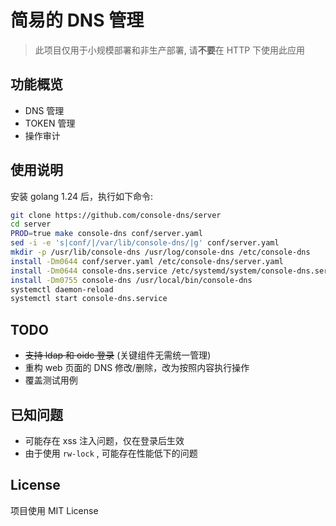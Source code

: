 # 简易的 DNS 管理

> 此项目仅用于小规模部署和非生产部署, 请**不要**在 HTTP 下使用此应用

## 功能概览

- DNS 管理
- TOKEN 管理
- 操作审计

## 使用说明

安装 golang 1.24 后，执行如下命令:

```bash
git clone https://github.com/console-dns/server
cd server
PROD=true make console-dns conf/server.yaml
sed -i -e 's|conf/|/var/lib/console-dns/|g' conf/server.yaml
mkdir -p /usr/lib/console-dns /usr/log/console-dns /etc/console-dns
install -Dm0644 conf/server.yaml /etc/console-dns/server.yaml
install -Dm0644 console-dns.service /etc/systemd/system/console-dns.service
install -Dm0755 console-dns /usr/local/bin/console-dns
systemctl daemon-reload
systemctl start console-dns.service
```

## TODO

- ~~支持 ldap 和 oidc 登录~~ (关键组件无需统一管理)
- 重构 web 页面的 DNS 修改/删除，改为按照内容执行操作
- 覆盖测试用例

## 已知问题

- 可能存在 xss 注入问题，仅在登录后生效
- 由于使用 `rw-lock` , 可能存在性能低下的问题

## License 

项目使用 MIT License